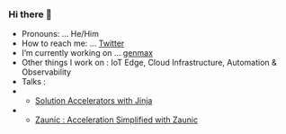 ### Hi there 👋

<!--
**razaibi/razaibi** is a ✨ _special_ ✨ repository because its `README.md` (this file) appears on your GitHub profile.

Here are some ideas to get you started:
- ⚡ Fun fact: ...
- 👯 I’m looking to collaborate on ...
- 🤔 I’m looking for help with ...
- 💬 Ask me about ...
-->

- Pronouns: ... He/Him
- How to reach me: ... [Twitter](https://twitter.com/ekisraza)
- I’m currently working on ... [genmax](https://www.github.com/razaibi/zaunic)
- Other things I work on : IoT Edge, Cloud Infrastructure, Automation & Observability
- Talks :
- - [Solution Accelerators with Jinja](https://www.youtube.com/watch?v=A44MOWWeidI)
- - [Zaunic : Acceleration Simplified with Zaunic](https://www.youtube.com/watch?v=ji8wYJE0c1I)



